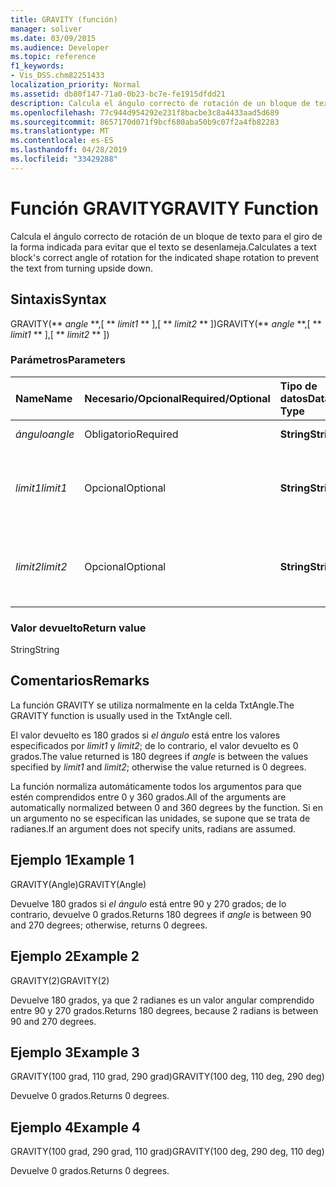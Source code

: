 ```yaml
---
title: GRAVITY (función)
manager: soliver
ms.date: 03/09/2015
ms.audience: Developer
ms.topic: reference
f1_keywords:
- Vis_DSS.chm82251433
localization_priority: Normal
ms.assetid: db80f147-71a0-0b23-bc7e-fe1915dfdd21
description: Calcula el ángulo correcto de rotación de un bloque de texto para el giro de la forma indicada para evitar que el texto se desenlameja.
ms.openlocfilehash: 77c944d954292e231f8bacbe3c8a4433aad5d689
ms.sourcegitcommit: 8657170d071f9bcf680aba50b9c07f2a4fb82283
ms.translationtype: MT
ms.contentlocale: es-ES
ms.lasthandoff: 04/28/2019
ms.locfileid: "33429288"
---
```

# <a name="gravity-function"></a><span data-ttu-id="edaf4-103">Función GRAVITY</span><span class="sxs-lookup"><span data-stu-id="edaf4-103">GRAVITY Function</span></span>

<span data-ttu-id="edaf4-104">Calcula el ángulo correcto de rotación de un bloque de texto para el giro de la forma indicada para evitar que el texto se desenlameja.</span><span class="sxs-lookup"><span data-stu-id="edaf4-104">Calculates a text block's correct angle of rotation for the indicated shape rotation to prevent the text from turning upside down.</span></span>
  
## <a name="syntax"></a><span data-ttu-id="edaf4-105">Sintaxis</span><span class="sxs-lookup"><span data-stu-id="edaf4-105">Syntax</span></span>

<span data-ttu-id="edaf4-106">GRAVITY(\*\* *angle* \*\*,[ \*\* *limit1* \*\* ],[ \*\* *limit2* \*\* ])</span><span class="sxs-lookup"><span data-stu-id="edaf4-106">GRAVITY(\*\* *angle* \*\*,[ \*\* *limit1* \*\* ],[ \*\* *limit2* \*\* ])</span></span> 
  
### <a name="parameters"></a><span data-ttu-id="edaf4-107">Parámetros</span><span class="sxs-lookup"><span data-stu-id="edaf4-107">Parameters</span></span>

|<span data-ttu-id="edaf4-108">**Name**</span><span class="sxs-lookup"><span data-stu-id="edaf4-108">**Name**</span></span>|<span data-ttu-id="edaf4-109">**Necesario/Opcional**</span><span class="sxs-lookup"><span data-stu-id="edaf4-109">**Required/Optional**</span></span>|<span data-ttu-id="edaf4-110">**Tipo de datos**</span><span class="sxs-lookup"><span data-stu-id="edaf4-110">**Data Type**</span></span>|<span data-ttu-id="edaf4-111">**Descripción**</span><span class="sxs-lookup"><span data-stu-id="edaf4-111">**Description**</span></span>|
|:-----|:-----|:-----|:-----|
| <span data-ttu-id="edaf4-112">_ángulo_</span><span class="sxs-lookup"><span data-stu-id="edaf4-112">_angle_</span></span> <br/> |<span data-ttu-id="edaf4-113">Obligatorio</span><span class="sxs-lookup"><span data-stu-id="edaf4-113">Required</span></span>  <br/> |<span data-ttu-id="edaf4-114">**String**</span><span class="sxs-lookup"><span data-stu-id="edaf4-114">**String**</span></span> <br/> | <span data-ttu-id="edaf4-115">Ángulo de la forma.</span><span class="sxs-lookup"><span data-stu-id="edaf4-115">The shape's angle.</span></span>  <br/> |
| <span data-ttu-id="edaf4-116">_limit1_</span><span class="sxs-lookup"><span data-stu-id="edaf4-116">_limit1_</span></span> <br/> |<span data-ttu-id="edaf4-117">Opcional</span><span class="sxs-lookup"><span data-stu-id="edaf4-117">Optional</span></span>  <br/> |<span data-ttu-id="edaf4-118">**String**</span><span class="sxs-lookup"><span data-stu-id="edaf4-118">**String**</span></span> <br/> |<span data-ttu-id="edaf4-119">Primer límite de rotación.</span><span class="sxs-lookup"><span data-stu-id="edaf4-119">First limit of rotation.</span></span> <span data-ttu-id="edaf4-120">El límite predeterminado es de 90 grados.</span><span class="sxs-lookup"><span data-stu-id="edaf4-120">Default is 90 degrees.</span></span>  <br/> |
| <span data-ttu-id="edaf4-121">_limit2_</span><span class="sxs-lookup"><span data-stu-id="edaf4-121">_limit2_</span></span> <br/> |<span data-ttu-id="edaf4-122">Opcional</span><span class="sxs-lookup"><span data-stu-id="edaf4-122">Optional</span></span>  <br/> |<span data-ttu-id="edaf4-123">**String**</span><span class="sxs-lookup"><span data-stu-id="edaf4-123">**String**</span></span> <br/> |<span data-ttu-id="edaf4-124">Segundo límite de rotación.</span><span class="sxs-lookup"><span data-stu-id="edaf4-124">Second limit of rotation.</span></span> <span data-ttu-id="edaf4-125">El límite predeterminado es de 270 grados.</span><span class="sxs-lookup"><span data-stu-id="edaf4-125">Default is 270 degrees.</span></span>  <br/> |
   
### <a name="return-value"></a><span data-ttu-id="edaf4-126">Valor devuelto</span><span class="sxs-lookup"><span data-stu-id="edaf4-126">Return value</span></span>

<span data-ttu-id="edaf4-127">String</span><span class="sxs-lookup"><span data-stu-id="edaf4-127">String</span></span>
  
## <a name="remarks"></a><span data-ttu-id="edaf4-128">Comentarios</span><span class="sxs-lookup"><span data-stu-id="edaf4-128">Remarks</span></span>

<span data-ttu-id="edaf4-129">La función GRAVITY se utiliza normalmente en la celda TxtAngle.</span><span class="sxs-lookup"><span data-stu-id="edaf4-129">The GRAVITY function is usually used in the TxtAngle cell.</span></span> 
  
<span data-ttu-id="edaf4-130">El valor devuelto es 180 grados si  _el ángulo_ está entre los valores especificados por  _limit1_ y  _limit2_; de lo contrario, el valor devuelto es 0 grados.</span><span class="sxs-lookup"><span data-stu-id="edaf4-130">The value returned is 180 degrees if  _angle_ is between the values specified by  _limit1_ and  _limit2_; otherwise the value returned is 0 degrees.</span></span>
  
<span data-ttu-id="edaf4-131">La función normaliza automáticamente todos los argumentos para que estén comprendidos entre 0 y 360 grados.</span><span class="sxs-lookup"><span data-stu-id="edaf4-131">All of the arguments are automatically normalized between 0 and 360 degrees by the function.</span></span> <span data-ttu-id="edaf4-132">Si en un argumento no se especifican las unidades, se supone que se trata de radianes.</span><span class="sxs-lookup"><span data-stu-id="edaf4-132">If an argument does not specify units, radians are assumed.</span></span> 
  
## <a name="example-1"></a><span data-ttu-id="edaf4-133">Ejemplo 1</span><span class="sxs-lookup"><span data-stu-id="edaf4-133">Example 1</span></span>

<span data-ttu-id="edaf4-134">GRAVITY(Angle)</span><span class="sxs-lookup"><span data-stu-id="edaf4-134">GRAVITY(Angle)</span></span>
  
<span data-ttu-id="edaf4-135">Devuelve 180 grados si  *el ángulo*  está entre 90 y 270 grados; de lo contrario, devuelve 0 grados.</span><span class="sxs-lookup"><span data-stu-id="edaf4-135">Returns 180 degrees if  *angle*  is between 90 and 270 degrees; otherwise, returns 0 degrees.</span></span> 
  
## <a name="example-2"></a><span data-ttu-id="edaf4-136">Ejemplo 2</span><span class="sxs-lookup"><span data-stu-id="edaf4-136">Example 2</span></span>

<span data-ttu-id="edaf4-137">GRAVITY(2)</span><span class="sxs-lookup"><span data-stu-id="edaf4-137">GRAVITY(2)</span></span>
  
<span data-ttu-id="edaf4-138">Devuelve 180 grados, ya que 2 radianes es un valor angular comprendido entre 90 y 270 grados.</span><span class="sxs-lookup"><span data-stu-id="edaf4-138">Returns 180 degrees, because 2 radians is between 90 and 270 degrees.</span></span>
  
## <a name="example-3"></a><span data-ttu-id="edaf4-139">Ejemplo 3</span><span class="sxs-lookup"><span data-stu-id="edaf4-139">Example 3</span></span>

<span data-ttu-id="edaf4-140">GRAVITY(100 grad, 110 grad, 290 grad)</span><span class="sxs-lookup"><span data-stu-id="edaf4-140">GRAVITY(100 deg, 110 deg, 290 deg)</span></span>
  
<span data-ttu-id="edaf4-141">Devuelve 0 grados.</span><span class="sxs-lookup"><span data-stu-id="edaf4-141">Returns 0 degrees.</span></span>
  
## <a name="example-4"></a><span data-ttu-id="edaf4-142">Ejemplo 4</span><span class="sxs-lookup"><span data-stu-id="edaf4-142">Example 4</span></span>

<span data-ttu-id="edaf4-143">GRAVITY(100 grad, 290 grad, 110 grad)</span><span class="sxs-lookup"><span data-stu-id="edaf4-143">GRAVITY(100 deg, 290 deg, 110 deg)</span></span>
  
<span data-ttu-id="edaf4-144">Devuelve 0 grados.</span><span class="sxs-lookup"><span data-stu-id="edaf4-144">Returns 0 degrees.</span></span>
  

